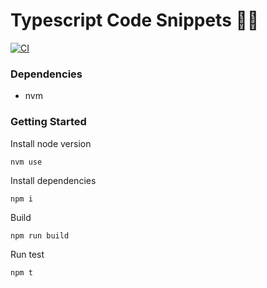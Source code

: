 # Typescript Code Snippets 👨‍💻

[![CI](https://github.com/hrozan/ts-code-snippets/actions/workflows/main.yml/badge.svg)](https://github.com/hrozan/ts-code-snippets/actions/workflows/main.yml)

### Dependencies

- nvm

### Getting Started

Install node version

    nvm use

Install dependencies

    npm i

Build

    npm run build

Run test

    npm t
